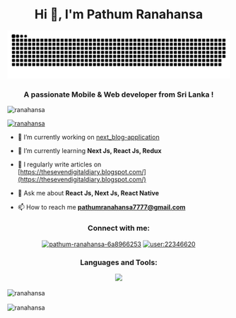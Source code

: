 <h1 align="center">Hi 👋, I'm Pathum Ranahansa</h1>
<!--- snake -->
<div align="center">
  <img  src="https://github.com/1999AZZAR/1999AZZAR/blob/main/resources/img/grid-snake.svg"
       alt="snake" /></a>
</div>
<h3 align="center">A passionate Mobile & Web developer from Sri Lanka !</h3>

<p align="left"> <img src="https://komarev.com/ghpvc/?username=ranahansa&label=Profile%20views&color=0e75b6&style=flat" alt="ranahansa" /> </p>

<p align="left"> <a href="https://github.com/ryo-ma/github-profile-trophy"><img src="https://github-profile-trophy.vercel.app/?username=ranahansa" alt="ranahansa" /></a> </p>

- 🔭 I’m currently working on [next_blog-application](https://github.com/Ranahansa/next_blog-application)

- 🌱 I’m currently learning **Next Js, React Js, Redux**

- 📝 I regularly write articles on [https://thesevendigitaldiary.blogspot.com/](https://thesevendigitaldiary.blogspot.com/)

- 💬 Ask me about **React Js, Next Js, React Native**

- 📫 How to reach me **pathumranahansa7777@gmail.com**

<h3 align="center">Connect with me:</h3>
<p align="center">
<a href="https://linkedin.com/in/pathum-ranahansa-6a8966253" target="blank"><img align="center" src="https://raw.githubusercontent.com/rahuldkjain/github-profile-readme-generator/master/src/images/icons/Social/linked-in-alt.svg" alt="pathum-ranahansa-6a8966253" height="30" width="40" /></a>
<a href="https://stackoverflow.com/users/user:22346620" target="blank"><img align="center" src="https://raw.githubusercontent.com/rahuldkjain/github-profile-readme-generator/master/src/images/icons/Social/stack-overflow.svg" alt="user:22346620" height="30" width="40" /></a>
</p>

<h3 align="center">Languages and Tools:</h3>
<p align="center">
  <a href="https://skillicons.dev">
    <img src="https://skillicons.dev/icons?i=bash,babel,bootstrap,c,cs,cloudflare,css,discord,dotnet,eclipse,express,figma,firebase,git,github,gmail,html,idea,java,js,jquery,linkedin,materialui,mongodb,mysql,nextjs,nodejs,php,postman,powershell,py,react,redux,sass,stackoverflow,tailwind,vercel,visualstudio,vite,xd,vscode&perline=14" />
  </a>
</p>

<p><img align="center" src="https://github-readme-stats.vercel.app/api/top-langs?username=ranahansa&show_icons=true&locale=en&layout=compact" alt="ranahansa" /></p>

<p><img align="center" src="https://github-readme-streak-stats.herokuapp.com/?user=ranahansa&" alt="ranahansa" /></p>
